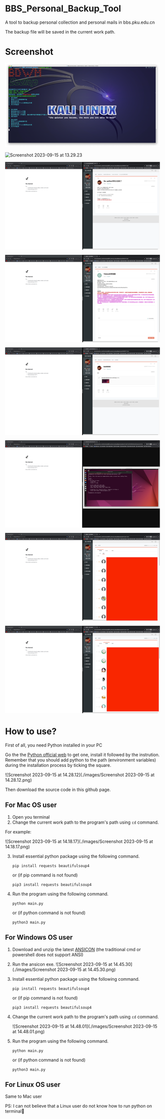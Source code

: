 # BBS_Personal_Backup_Tool
A tool to backup personal collection and personal mails in bbs.pku.edu.cn

The backup file will be saved in the current work path.



# Screenshot

![Screenshot 2023-09-15 at 13.28.30](./images/Screenshot%202023-09-15%20at%2013.28.30.png)

![Screenshot 2023-09-15 at 13.29.23](./images/Screenshot%202023-09-15%20at%2013.29.23.png)

![Screenshot 2023-09-15 at 13.51.29](./images/Screenshot%202023-09-15%20at%2013.51.29.png)

![Screenshot 2023-09-15 at 13.51.52](./images/Screenshot%202023-09-15%20at%2013.51.52.png)

![Screenshot 2023-09-15 at 13.55.44](./images/Screenshot%202023-09-15%20at%2013.55.44.png)

![Screenshot 2023-09-15 at 13.55.58](./images/Screenshot%202023-09-15%20at%2013.55.58.png)

![Screenshot 2023-09-15 at 13.52.23](./images/Screenshot%202023-09-15%20at%2013.52.23.png)

![Screenshot 2023-09-15 at 13.52.32](./images/Screenshot%202023-09-15%20at%2013.52.32.png)



# How to use?

First of all, you need Python installed in your PC

Go the the [Python official web](https://www.python.org/) to get one, install it followed by the instrution. Remember that you should add python to the path (environment variables) during the  installation process by ticking the square.

![Screenshot 2023-09-15 at 14.28.12](./images/Screenshot 2023-09-15 at 14.28.12.png)

Then download the source code in this github page.

## For Mac OS user

1. Open you terminal
2. Change the current work path to the program's path using ```cd``` command.

For example:

![Screenshot 2023-09-15 at 14.18.17](./images/Screenshot 2023-09-15 at 14.18.17.png)

3. Install essential python package using the following command.
   ```
   pip install requests beautifulsoup4
   ```

   or (if pip command is not found)

   ```
   pip3 install requests beautifulsoup4
   ```

4. Run the program using the following command.

   ```
   python main.py
   ```

   or (if python command is not found)

   ```
   python3 main.py
   ```

## For Windows OS user

1. Download and unzip the latest [ANSICON](https://github.com/adoxa/ansicon/releases/download/v1.89/ansi189-bin.zip) (the traditional cmd or powershell does not support ANSI)

2. Run the ansicon exe.
   ![Screenshot 2023-09-15 at 14.45.30](./images/Screenshot 2023-09-15 at 14.45.30.png)

3. Install essential python package using the following command.
   ```
   pip install requests beautifulsoup4
   ```

   or (if pip command is not found)

   ```
   pip3 install requests beautifulsoup4
   ```

4. Change the current work path to the program's path using ```cd``` command.

   ![Screenshot 2023-09-15 at 14.48.01](./images/Screenshot 2023-09-15 at 14.48.01.png)

5. Run the program using the following command.

   ```
   python main.py
   ```

   or (if python command is not found)

   ```
   python3 main.py
   ```



## For Linux OS user

Same to Mac user

PS: I can not believe that a Linux user do not know how to run python on terminal🐶
